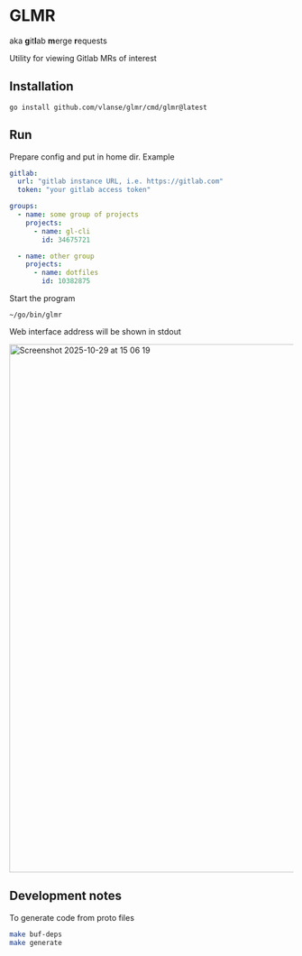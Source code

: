 # GLMR

aka **g**it**l**ab **m**erge **r**equests

Utility for viewing Gitlab MRs of interest

## Installation

```shell
go install github.com/vlanse/glmr/cmd/glmr@latest 
```

## Run
Prepare config and put in home dir. Example
```yaml
gitlab:
  url: "gitlab instance URL, i.e. https://gitlab.com"
  token: "your gitlab access token"

groups:
  - name: some group of projects
    projects:
      - name: gl-cli
        id: 34675721

  - name: other group
    projects:
      - name: dotfiles
        id: 10382875
```

Start the program
```shell
~/go/bin/glmr
```

Web interface address will be shown in stdout

<img width="1240" height="937" alt="Screenshot 2025-10-29 at 15 06 19" src="https://github.com/user-attachments/assets/a5e2ba36-e109-45cd-bba9-8cc9f698e43d" />


## Development notes

To generate code from proto files
```sh
make buf-deps
make generate
```
